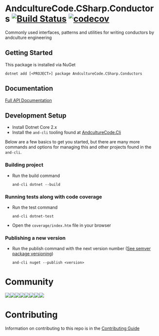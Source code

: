 # AndcultureCode.CSharp.Conductors [![Build Status](https://travis-ci.org/AndcultureCode/AndcultureCode.CSharp.Conductors.svg?branch=master)](https://travis-ci.org/AndcultureCode/AndcultureCode.CSharp.Conductors) [![codecov](https://codecov.io/gh/AndcultureCode/AndcultureCode.CSharp.Conductors/branch/master/graph/badge.svg)](https://codecov.io/gh/AndcultureCode/AndcultureCode.CSharp.Conductors)
Commonly used interfaces, patterns and utilities for writing conductors by andculture engineering

## Getting Started
This package is installed via NuGet
```
dotnet add [<PROJECT>] package AndcultureCode.CSharp.Conductors
```

## Documentation

[Full API Documentation](src/AndcultureCode.CSharp.Conductors/AndcultureCode.CSharp.Conductors.md)


## Development Setup

* Install Dotnet Core 2.x
* Install the `and-cli` tooling found at [AndcultureCode.Cli](https://github.com/AndcultureCode/AndcultureCode.Cli)

Below are a few basics to get you started, but there are many more commands and options for managing this and other projects found in the `and-cli`.

### Building project
* Run the build command
    ```
    and-cli dotnet --build
    ```

### Running tests along with code coverage
* Run the test command
    ```
    and-cli dotnet-test
    ```
* Open the `coverage/index.htm` file in your browser

### Publishing a new version
* Run the publish command with the next version number ([See semver package versioning](https://docs.microsoft.com/en-us/nuget/concepts/package-versioning))
    ```
    and-cli nuget --publish <version>
    ```

# Community

[![](https://sourcerer.io/fame/andCulture/AndcultureCode/AndcultureCode.CSharp.Conductors/images/0)](https://sourcerer.io/fame/andCulture/AndcultureCode/AndcultureCode.CSharp.Conductors/links/0)[![](https://sourcerer.io/fame/andCulture/AndcultureCode/AndcultureCode.CSharp.Conductors/images/1)](https://sourcerer.io/fame/andCulture/AndcultureCode/AndcultureCode.CSharp.Conductors/links/1)[![](https://sourcerer.io/fame/andCulture/AndcultureCode/AndcultureCode.CSharp.Conductors/images/2)](https://sourcerer.io/fame/andCulture/AndcultureCode/AndcultureCode.CSharp.Conductors/links/2)[![](https://sourcerer.io/fame/andCulture/AndcultureCode/AndcultureCode.CSharp.Conductors/images/3)](https://sourcerer.io/fame/andCulture/AndcultureCode/AndcultureCode.CSharp.Conductors/links/3)[![](https://sourcerer.io/fame/andCulture/AndcultureCode/AndcultureCode.CSharp.Conductors/images/4)](https://sourcerer.io/fame/andCulture/AndcultureCode/AndcultureCode.CSharp.Conductors/links/4)[![](https://sourcerer.io/fame/andCulture/AndcultureCode/AndcultureCode.CSharp.Conductors/images/5)](https://sourcerer.io/fame/andCulture/AndcultureCode/AndcultureCode.CSharp.Conductors/links/5)[![](https://sourcerer.io/fame/andCulture/AndcultureCode/AndcultureCode.CSharp.Conductors/images/6)](https://sourcerer.io/fame/andCulture/AndcultureCode/AndcultureCode.CSharp.Conductors/links/6)[![](https://sourcerer.io/fame/andCulture/AndcultureCode/AndcultureCode.CSharp.Conductors/images/7)](https://sourcerer.io/fame/andCulture/AndcultureCode/AndcultureCode.CSharp.Conductors/links/7)

Contributing
======

Information on contributing to this repo is in the [Contributing Guide](CONTRIBUTING.md)
